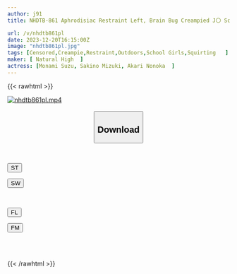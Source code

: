 ```yaml
---
author: j91
title: NHDTB-861 Aphrodisiac Restraint Left, Brain Bug Creampied J〇 Screaming In Heat While Deprived Of Freedom

url: /v/nhdtb861pl
date: 2023-12-20T16:15:00Z
image: "nhdtb861pl.jpg"
tags: [Censored,Creampie,Restraint,Outdoors,School Girls,Squirting	 ]
maker: [ Natural High  ]
actress: [Monami Suzu, Sakino Mizuki, Akari Nonoka  ]
---
```



{{< rawhtml >}}

<div class="video" data-videoid="pYQYomZ7PQTrPdx">
    <a href="javascript:;">
        <img src="/v/nhdtb861pl/nhdtb861pl.jpg" width="WIDTH" height="HEIGHT" alt="nhdtb861pl.mp4" loading="lazy">
    </a>
</div>

<script type="text/javascript" src="https://j91.asia/asset/on-demand-st.js"></script>

<br>
  <link rel="stylesheet" href="https://j91.asia/asset/bs5.css">
  
  <center>
  <button class="btn btn-primary" type="button" data-bs-toggle="collapse" data-bs-target=".multi-collapse" aria-expanded="false" aria-controls="multiCollapseExample1 multiCollapseExample2"><h2>Download</h2></button></center>
</p>
<div class="row">
  <div class="col">
    <div class="collapse multi-collapse" id="multiCollapseExample1">
      <div class="card card-body">
	      	      <br>
<div class="buttons">  
<p><a href="https://streamtape.to/v/pYQYomZ7PQTrPdx" target="_blank"><button class="btn-hover color-3"><i class="fa fa-download"></i> ST</button></a></p>
<p><a href="https://flaswish.com/4ig6qmwvgzmr" target="_blank"><button class="btn-hover color-2"><i class="fa fa-download"></i> SW</button></a></p></div>
    </div>
  </div>
</div>
  <div class="col">
    <div class="collapse multi-collapse" id="multiCollapseExample2">
      <div class="card card-body">
	      <br>
<div class="buttons">
<p><a href="https://filelions.site/f/gn3cb3rjxgyo" target="_blank"><button class="btn-hover color-9"><i class="fa fa-download"></i> FL</button></a></p>
<p><a href="https://filemoon.sx/d/pnnr7bse2dsj" target="_blank"><button class="btn-hover color-8"><i class="fa fa-download"></i> FM</button></a></p></div>
<br><br>
      </div>
    </div>
  </div>
</div>

{{< /rawhtml >}}